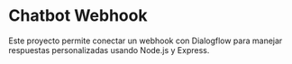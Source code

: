 # Chatbot Webhook

Este proyecto permite conectar un webhook con Dialogflow para manejar respuestas personalizadas usando Node.js y Express.
